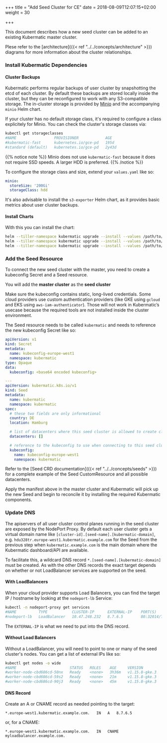 +++
title = "Add Seed Cluster for CE"
date = 2018-08-09T12:07:15+02:00
weight = 30

+++


This document describes how a new seed cluster can be added to an existing Kubermatic master cluster.

Plese refer to the [architecture]({{< ref "../../concepts/architecture" >}}) diagrams for more information
about the cluster relationships.

### Install Kubermatic Dependencies

#### Cluster Backups

Kubermatic performs regular backups of user cluster by snapshotting the etcd of each cluster. By default these backups
are stored locally inside the cluster, but they can be reconfigured to work with any S3-compatible storage.
The in-cluster storage is provided by [Minio](https://min.io/) and the accompanying `minio` Helm chart.

If your cluster has no default storage class, it's required to configure a class explicitely for Minio. You can check
the cluster's storage classes via:

```bash
kubectl get storageclasses
#NAME                 PROVISIONER            AGE
#kubermatic-fast      kubernetes.io/gce-pd   195d
#standard (default)   kubernetes.io/gce-pd   2y43d
```

{{% notice note %}}
Minio does not use `kubermatic-fast` because it does not require SSD speeds. A larger HDD is preferred.
{{% /notice %}}

To configure the storage class and size, extend your `values.yaml` like so:

```yaml
minio:
  storeSize: '200Gi'
  storageClass: hdd
```

It's also advisable to install the `s3-exporter` Helm chart, as it provides basic metrics about user cluster backups.

#### Install Charts

With this you can install the chart:

```bash
helm --tiller-namespace kubermatic upgrade --install --values /path/to/your/helm-values.yaml --namespace nodeport-proxy nodeport-proxy charts/nodeport-proxy/
helm --tiller-namespace kubermatic upgrade --install --values /path/to/your/helm-values.yaml --namespace minio minio charts/minio/
helm --tiller-namespace kubermatic upgrade --install --values /path/to/your/helm-values.yaml --namespace s3-exporter s3-exporter charts/s3-exporter/
```




### Add the Seed Resource

To connect the new seed cluster with the master, you need to create a kubeconfig Secret and a Seed resource.

You will add the **master cluster** as the **seed cluster**

Make sure the kubeconfig contains static, long-lived credentials. Some cloud providers use custom authentication providers
(like GKE using `gcloud` and EKS using `aws-iam-authenticator`). Those will not work in Kubermatic’s usecase because the
required tools are not installed inside the cluster environment. 

The Seed resource needs to be called `kubermatic` and needs to reference the new kubeconfig Secret like so:

```yaml
apiVersion: v1
kind: Secret
metadata:
  name: kubeconfig-europe-west1
  namespace: kubermatic
type: Opaque
data:
  kubeconfig: <base64 encoded kubeconfig>

---
apiVersion: kubermatic.k8s.io/v1
kind: Seed
metadata:
  name: kubermatic
  namespace: kubermatic
spec:
  # these two fields are only informational
  country: DE
  location: Hamburg

  # list of datacenters where this seed cluster is allowed to create clusters in
  datacenters: []

  # reference to the kubeconfig to use when connecting to this seed cluster
  kubeconfig:
    name: kubeconfig-europe-west1
    namespace: kubermatic
```

Refer to the [Seed CRD documentation]({{< ref "../../concepts/seeds" >}}) for a complete example of the
Seed CustomResource and all possible datacenters.

Apply the manifest above in the master cluster and Kubermatic will pick up the new Seed and begin to
reconcile it by installing the required Kubermatic components.

### Update DNS

The apiservers of all user cluster control planes running in the seed cluster are exposed by the
NodePort Proxy. By default each user cluster gets a virtual domain name like
`[cluster-id].[seed-name].[kubermatic-domain]`, e.g. `hdu328tr.europe-west1.kubermatic.example.com`
for the Seed from the previous step when `kubermatic.example.com` is the main domain where the
Kubermatic dashboard/API are available.

To facilitate this, a wildcard DNS record `*.[seed-name].[kubermatic-domain]` must be created. As with
the other DNS records the exact target depends on whether or not LoadBalancer services are supported
on the seed.

#### With LoadBalancers

When your cloud provider supports Load Balancers, you can find the target IP / hostname by looking at the
`nodeport-lb` Service:

```bash
kubectl -n nodeport-proxy get services
#NAME          TYPE           CLUSTER-IP      EXTERNAL-IP    PORT(S)                      AGE
#nodeport-lb   LoadBalancer   10.47.248.232   8.7.6.5        80:32014/TCP,443:30772/TCP   449d
```

The `EXTERNAL-IP` is what we need to put into the DNS record.

#### Without Load Balancers

Without a LoadBalancer, you will need to point to one or many of the seed cluster's nodes. You can get a
list of external IPs like so:

```bash
kubectl get nodes -o wide
#NAME                        STATUS   ROLES    AGE     VERSION         INTERNAL-IP   EXTERNAL-IP
#worker-node-cbd686cd-50nx   Ready    <none>   3h36m   v1.15.8-gke.3   10.156.0.36   8.7.6.4
#worker-node-cbd686cd-59s2   Ready    <none>   21m     v1.15.8-gke.3   10.156.0.14   8.7.6.3
#worker-node-cbd686cd-90j3   Ready    <none>   45m     v1.15.8-gke.3   10.156.0.22   8.7.6.2
```

#### DNS Record

Create an A or CNAME record as needed pointing to the target:

```plain
*.europe-west1.kubermatic.example.com.   IN   A   8.7.6.5
```

or, for a CNAME:

```plain
*.europe-west1.kubermatic.example.com.   IN   CNAME   myloadbalancer.example.com.
```
